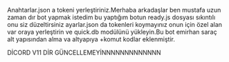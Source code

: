 Anahtarlar.json a tokeni yerleştiriniz.Merhaba arkadaşlar ben mustafa uzun zaman dır bot yapmak istedim  bu yaptığım botun ready.js dosyası sıkıntılı onu siz düzeltirsiniz ayarlar.json da tokenleri koymayınız onun için özel alan var oraya yerleştirin ve quick.db modülünü yükleyin.Bu bot emirhan saraç alt yapısından alma va altyapıya +komut kodlar eklenmiştir.

DİCORD V11 DİR GÜNCELLEMEYİNNNNNNNNNNNNN

